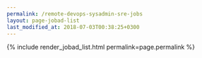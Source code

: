 ```yaml
---
permalink: /remote-devops-sysadmin-sre-jobs
layout: page-jobad-list
last_modified_at: 2018-07-03T00:38:25+0300
---
```

{% include render_jobad_list.html permalink=page.permalink %}
